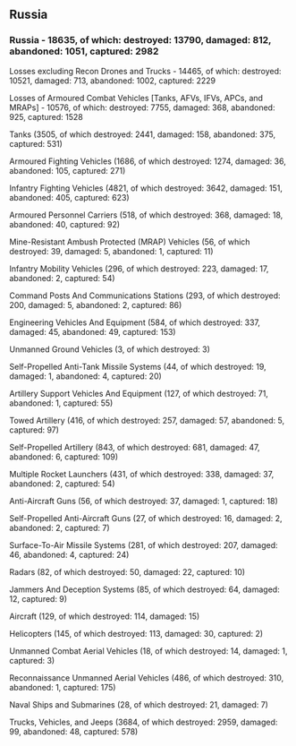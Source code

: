 
 
 ## Russia
 
 ### Russia - 18635, of which: destroyed: 13790, damaged: 812, abandoned: 1051, captured: 2982

 Losses excluding Recon Drones and Trucks - 14465, of which: destroyed: 10521, damaged: 713, abandoned: 1002, captured: 2229

 Losses of Armoured Combat Vehicles [Tanks, AFVs, IFVs, APCs, and MRAPs] - 10576, of which: destroyed: 7755, damaged: 368, abandoned: 925, captured: 1528

 

 

 Tanks (3505, of which destroyed: 2441, damaged: 158, abandoned: 375, captured: 531)

 Armoured Fighting Vehicles (1686, of which destroyed: 1274, damaged: 36, abandoned: 105, captured: 271)

 Infantry Fighting Vehicles (4821, of which destroyed: 3642, damaged: 151, abandoned: 405, captured: 623)

 Armoured Personnel Carriers (518, of which destroyed: 368, damaged: 18, abandoned: 40, captured: 92)

 Mine-Resistant Ambush Protected (MRAP) Vehicles (56, of which destroyed: 39, damaged: 5, abandoned: 1, captured: 11)

 Infantry Mobility Vehicles (296, of which destroyed: 223, damaged: 17, abandoned: 2, captured: 54)

 Command Posts And Communications Stations (293, of which destroyed: 200, damaged: 5, abandoned: 2, captured: 86)

 Engineering Vehicles And Equipment (584, of which destroyed: 337, damaged: 45, abandoned: 49, captured: 153)

 Unmanned Ground Vehicles (3, of which destroyed: 3)

 Self-Propelled Anti-Tank Missile Systems (44, of which destroyed: 19, damaged: 1, abandoned: 4, captured: 20)

 Artillery Support Vehicles And Equipment (127, of which destroyed: 71, abandoned: 1, captured: 55)

 Towed Artillery (416, of which destroyed: 257, damaged: 57, abandoned: 5, captured: 97)

 Self-Propelled Artillery (843, of which destroyed: 681, damaged: 47, abandoned: 6, captured: 109)

 Multiple Rocket Launchers (431, of which destroyed: 338, damaged: 37, abandoned: 2, captured: 54)

 Anti-Aircraft Guns (56, of which destroyed: 37, damaged: 1, captured: 18)

 Self-Propelled Anti-Aircraft Guns (27, of which destroyed: 16, damaged: 2, abandoned: 2, captured: 7)

 Surface-To-Air Missile Systems (281, of which destroyed: 207, damaged: 46, abandoned: 4, captured: 24)

 Radars (82, of which destroyed: 50, damaged: 22, captured: 10)

 Jammers And Deception Systems (85, of which destroyed: 64, damaged: 12, captured: 9)

 Aircraft (129, of which destroyed: 114, damaged: 15)

 Helicopters (145, of which destroyed: 113, damaged: 30, captured: 2)

 Unmanned Combat Aerial Vehicles (18, of which destroyed: 14, damaged: 1, captured: 3)

 Reconnaissance Unmanned Aerial Vehicles (486, of which destroyed: 310, abandoned: 1, captured: 175)

 Naval Ships and Submarines (28, of which destroyed: 21, damaged: 7)

 Trucks, Vehicles, and Jeeps (3684, of which destroyed: 2959, damaged: 99, abandoned: 48, captured: 578)

